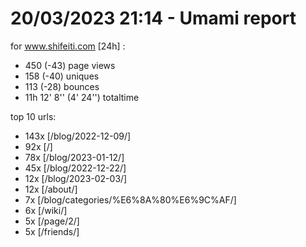 # 20/03/2023 21:14 - Umami report
for www.shifeiti.com [24h] :

 - 450 (-43) page views
 - 158 (-40) uniques
 - 113 (-28) bounces
 - 11h 12' 8'' (4' 24'') totaltime


top 10 urls:
 - 143x [/blog/2022-12-09/]
 - 92x [/]
 - 78x [/blog/2023-01-12/]
 - 45x [/blog/2022-12-22/]
 - 12x [/blog/2023-02-03/]
 - 12x [/about/]
 - 7x [/blog/categories/%E6%8A%80%E6%9C%AF/]
 - 6x [/wiki/]
 - 5x [/page/2/]
 - 5x [/friends/]


